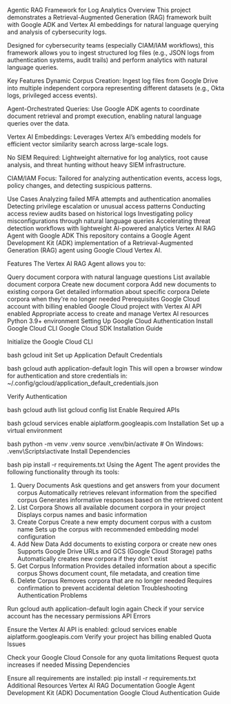 Agentic RAG Framework for Log Analytics
Overview
This project demonstrates a Retrieval-Augmented Generation (RAG) framework built with Google ADK and Vertex AI embeddings for natural language querying and analysis of cybersecurity logs.

Designed for cybersecurity teams (especially CIAM/IAM workflows), this framework allows you to ingest structured log files (e.g., JSON logs from authentication systems, audit trails) and perform analytics with natural language queries.

Key Features
Dynamic Corpus Creation:
Ingest log files from Google Drive into multiple independent corpora representing different datasets (e.g., Okta logs, privileged access events).

Agent-Orchestrated Queries:
Use Google ADK agents to coordinate document retrieval and prompt execution, enabling natural language queries over the data.

Vertex AI Embeddings:
Leverages Vertex AI’s embedding models for efficient vector similarity search across large-scale logs.

No SIEM Required:
Lightweight alternative for log analytics, root cause analysis, and threat hunting without heavy SIEM infrastructure.

CIAM/IAM Focus:
Tailored for analyzing authentication events, access logs, policy changes, and detecting suspicious patterns.

Use Cases
Analyzing failed MFA attempts and authentication anomalies
Detecting privilege escalation or unusual access patterns
Conducting access review audits based on historical logs
Investigating policy misconfigurations through natural language queries
Accelerating threat detection workflows with lightweight AI-powered analytics
Vertex AI RAG Agent with Google ADK
This repository contains a Google Agent Development Kit (ADK) implementation of a Retrieval-Augmented Generation (RAG) agent using Google Cloud Vertex AI.

Features
The Vertex AI RAG Agent allows you to:

Query document corpora with natural language questions
List available document corpora
Create new document corpora
Add new documents to existing corpora
Get detailed information about specific corpora
Delete corpora when they're no longer needed
Prerequisites
Google Cloud account with billing enabled
Google Cloud project with Vertex AI API enabled
Appropriate access to create and manage Vertex AI resources
Python 3.9+ environment
Setting Up Google Cloud Authentication
Install Google Cloud CLI
Google Cloud SDK Installation Guide

Initialize the Google Cloud CLI

bash
gcloud init
Set up Application Default Credentials

bash
gcloud auth application-default login
This will open a browser window for authentication and store credentials in:
~/.config/gcloud/application_default_credentials.json

Verify Authentication

bash
gcloud auth list
gcloud config list
Enable Required APIs

bash
gcloud services enable aiplatform.googleapis.com
Installation
Set up a virtual environment

bash
python -m venv .venv
source .venv/bin/activate  # On Windows: .venv\Scripts\activate
Install Dependencies

bash
pip install -r requirements.txt
Using the Agent
The agent provides the following functionality through its tools:

1. Query Documents
Ask questions and get answers from your document corpus
Automatically retrieves relevant information from the specified corpus
Generates informative responses based on the retrieved content
2. List Corpora
Shows all available document corpora in your project
Displays corpus names and basic information
3. Create Corpus
Create a new empty document corpus with a custom name
Sets up the corpus with recommended embedding model configuration
4. Add New Data
Add documents to existing corpora or create new ones
Supports Google Drive URLs and GCS (Google Cloud Storage) paths
Automatically creates new corpora if they don't exist
5. Get Corpus Information
Provides detailed information about a specific corpus
Shows document count, file metadata, and creation time
6. Delete Corpus
Removes corpora that are no longer needed
Requires confirmation to prevent accidental deletion
Troubleshooting
Authentication Problems

Run gcloud auth application-default login again
Check if your service account has the necessary permissions
API Errors

Ensure the Vertex AI API is enabled: gcloud services enable aiplatform.googleapis.com
Verify your project has billing enabled
Quota Issues

Check your Google Cloud Console for any quota limitations
Request quota increases if needed
Missing Dependencies

Ensure all requirements are installed: pip install -r requirements.txt
Additional Resources
Vertex AI RAG Documentation
Google Agent Development Kit (ADK) Documentation
Google Cloud Authentication Guide
